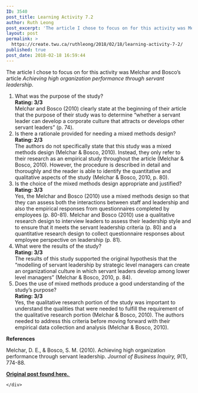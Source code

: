 ```yaml
---
ID: 3540
post_title: Learning Activity 7.2
author: Ruth Leong
post_excerpt: 'The article I chose to focus on for this activity was Melchar and Bosco&rsquo;s article&nbsp;Achieving high organization performance through servant leadership. What was the purpose of the study? Rating: 3/3 Melchar and Bosco (2010) clearly state at the beginning of their article that the purpose of their study was to determine&nbsp;&ldquo;whether a servant leader can [&hellip;]'
layout: post
permalink: >
  https://create.twu.ca/ruthleong/2018/02/18/learning-activity-7-2/
published: true
post_date: 2018-02-18 16:59:44
---
```

The article I chose to focus on for this activity was Melchar and Bosco&#8217;s article <em>Achieving high organization performance through servant leadership</em>.

<ol>
<li>What was the purpose of the study?<br />
<strong>Rating: 3/3<br />
</strong>Melchar and Bosco (2010) clearly state at the beginning of their article that the purpose of their study was to determine &#8220;whether a servant leader can develop a corporate culture that attracts or develops other servant leaders&#8221; (p. 74).</li>
<li>Is there a rationale provided for needing a mixed methods design?<br />
<strong>Rating: 2/3<br />
</strong>The authors do not specifically state that this study was a mixed methods design (Melchar &amp; Bosco, 2010). Instead, they only refer to their research as an empirical study throughout the article (Melchar &amp; Bosco, 2010). However, the procedure is described in detail and thoroughly and the reader is able to identify the quantitative and qualitative aspects of the study (Melchar &amp; Bosco, 2010, p. 80).</li>
<li>Is the choice of the mixed methods design appropriate and justified?<br />
<strong>Rating: 3/3<br />
</strong>Yes, the Melchar and Bosco (2010) use a mixed methods design so that they can assess both the interactions between staff and leadership and also the empirical responses from questionnaires completed by employees (p. 80-81). Melchar and Bosco (2010) use a qualitative research design to interview leaders to assess their leadership style and to ensure that it meets the servant leadership criteria (p. 80) and a quantitative research design to collect questionnaire responses about employee perspective on leadership (p. 81).</li>
<li>What were the results of the study?<br />
<strong>Rating: 3/3<br />
</strong>The results of this study supported the original hypothesis that the &#8220;modelling of servant leadership by strategic level managers can create an organizational culture in which servant leaders develop among lower level managers&#8221; (Melchar &amp; Bosco, 2010, p. 84).</li>
<li>Does the use of mixed methods produce a good understanding of the study’s purpose?<br />
<strong>Rating: 3/3</strong><br />
Yes, the qualitative research portion of the study was important to understand the qualities that were needed to fulfill the requirement of the qualitative research portion (Melchar &amp; Bosco, 2010). The authors needed to address this criteria before moving forward with their empirical data collection and analysis (Melchar &amp; Bosco, 2010).</li>
</ol>

<strong>References</strong>

Melchar, D. E., &amp; Bosco, S. M. (2010). Achieving high organization performance through servant leadership. <em>Journal of Business Inquiry, 9</em>(1), 774-88.

<a href="https://create.twu.ca/ldrs591/unit-7-learning-activities/"><strong>Original post found here. </strong></a>

<div id="themify_builder_content-468" data-postid="468" class="themify_builder_content themify_builder_content-468 themify_builder">

    </div>

<!-- /themify_builder_content -->